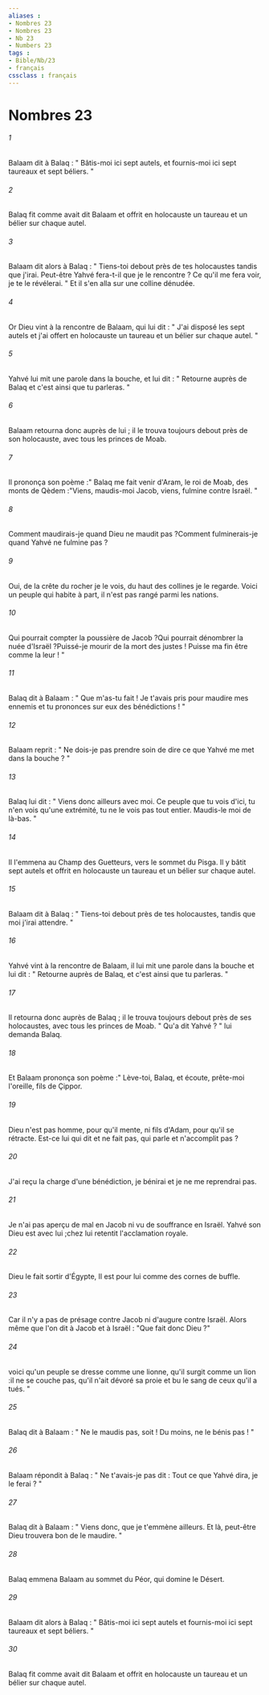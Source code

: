 ```yaml
---
aliases : 
- Nombres 23
- Nombres 23
- Nb 23
- Numbers 23
tags : 
- Bible/Nb/23
- français
cssclass : français
---
```


# Nombres 23

###### 1
Balaam dit à Balaq : " Bâtis-moi ici sept autels, et fournis-moi ici sept taureaux et sept béliers. " 
###### 2
Balaq fit comme avait dit Balaam et offrit en holocauste un taureau et un bélier sur chaque autel. 
###### 3
Balaam dit alors à Balaq : " Tiens-toi debout près de tes holocaustes tandis que j'irai. Peut-être Yahvé fera-t-il que je le rencontre ? Ce qu'il me fera voir, je te le révélerai. " Et il s'en alla sur une colline dénudée. 
###### 4
Or Dieu vint à la rencontre de Balaam, qui lui dit : " J'ai disposé les sept autels et j'ai offert en holocauste un taureau et un bélier sur chaque autel. " 
###### 5
Yahvé lui mit une parole dans la bouche, et lui dit : " Retourne auprès de Balaq et c'est ainsi que tu parleras. " 
###### 6
Balaam retourna donc auprès de lui ; il le trouva toujours debout près de son holocauste, avec tous les princes de Moab. 
###### 7
Il prononça son poème :" Balaq me fait venir d'Aram, le roi de Moab, des monts de Qèdem :"Viens, maudis-moi Jacob, viens, fulmine contre Israël. "
###### 8
Comment maudirais-je quand Dieu ne maudit pas ?Comment fulminerais-je quand Yahvé ne fulmine pas ?
###### 9
Oui, de la crête du rocher je le vois, du haut des collines je le regarde. Voici un peuple qui habite à part, il n'est pas rangé parmi les nations. 
###### 10
Qui pourrait compter la poussière de Jacob ?Qui pourrait dénombrer la nuée d'Israël ?Puissé-je mourir de la mort des justes ! Puisse ma fin être comme la leur ! "
###### 11
Balaq dit à Balaam : " Que m'as-tu fait ! Je t'avais pris pour maudire mes ennemis et tu prononces sur eux des bénédictions ! " 
###### 12
Balaam reprit : " Ne dois-je pas prendre soin de dire ce que Yahvé me met dans la bouche ? " 
###### 13
Balaq lui dit : " Viens donc ailleurs avec moi. Ce peuple que tu vois d'ici, tu n'en vois qu'une extrémité, tu ne le vois pas tout entier. Maudis-le moi de là-bas. " 
###### 14
Il l'emmena au Champ des Guetteurs, vers le sommet du Pisga. Il y bâtit sept autels et offrit en holocauste un taureau et un bélier sur chaque autel. 
###### 15
Balaam dit à Balaq : " Tiens-toi debout près de tes holocaustes, tandis que moi j'irai attendre. " 
###### 16
Yahvé vint à la rencontre de Balaam, il lui mit une parole dans la bouche et lui dit : " Retourne auprès de Balaq, et c'est ainsi que tu parleras. " 
###### 17
Il retourna donc auprès de Balaq ; il le trouva toujours debout près de ses holocaustes, avec tous les princes de Moab. " Qu'a dit Yahvé ? " lui demanda Balaq. 
###### 18
Et Balaam prononça son poème :" Lève-toi, Balaq, et écoute, prête-moi l'oreille, fils de Çippor. 
###### 19
Dieu n'est pas homme, pour qu'il mente, ni fils d'Adam, pour qu'il se rétracte. Est-ce lui qui dit et ne fait pas, qui parle et n'accomplit pas ?
###### 20
J'ai reçu la charge d'une bénédiction, je bénirai et je ne me reprendrai pas. 
###### 21
Je n'ai pas aperçu de mal en Jacob ni vu de souffrance en Israël. Yahvé son Dieu est avec lui ;chez lui retentit l'acclamation royale. 
###### 22
Dieu le fait sortir d'Égypte, Il est pour lui comme des cornes de buffle. 
###### 23
Car il n'y a pas de présage contre Jacob ni d'augure contre Israël. Alors même que l'on dit à Jacob et à Israël : "Que fait donc Dieu ?"
###### 24
voici qu'un peuple se dresse comme une lionne, qu'il surgit comme un lion :il ne se couche pas, qu'il n'ait dévoré sa proie et bu le sang de ceux qu'il a tués. "
###### 25
Balaq dit à Balaam : " Ne le maudis pas, soit ! Du moins, ne le bénis pas ! " 
###### 26
Balaam répondit à Balaq : " Ne t'avais-je pas dit : Tout ce que Yahvé dira, je le ferai ? "
###### 27
Balaq dit à Balaam : " Viens donc, que je t'emmène ailleurs. Et là, peut-être Dieu trouvera bon de le maudire. " 
###### 28
Balaq emmena Balaam au sommet du Péor, qui domine le Désert. 
###### 29
Balaam dit alors à Balaq : " Bâtis-moi ici sept autels et fournis-moi ici sept taureaux et sept béliers. " 
###### 30
Balaq fit comme avait dit Balaam et offrit en holocauste un taureau et un bélier sur chaque autel. 
